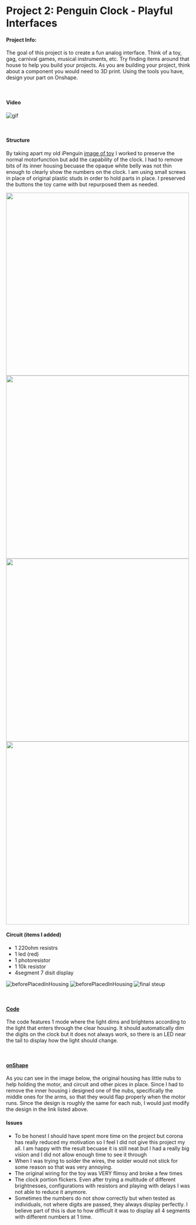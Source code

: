 # Project 2: Penguin Clock - Playful Interfaces

#### Project Info:
The goal of this project is to create a fun analog interface. Think of a toy, gag, carnival games, musical instruments, etc. Try finding items around that house to help you build your projects. As you are building your project, think about a component you would need to 3D print. Using the tools you have, design your part on Onshape.



<br>

#### Video
![gif]()

<br>

#### Structure
By taking apart my old iPenguin [image of toy](https://thumbs.worthpoint.com/zoom/images2/1/0713/05/cy-penguin-2006-hasbro-mp3-ipod_1_0501ae3b3c665a5925e35c93ff3f1eab.jpg) I worked to preserve the normal motorfunction but add the capability of the clock. I had to remove bits of its inner housing becuase the opaque white belly was not thin enough to clearly show the numbers on the clock. I am using small screws in place of original plastic studs in order to hold parts in place. I preserved the buttons the toy came with but repurposed them as needed.

<img src="./media/photo/apartTail.png" height="500">
<img src="./media/photo/apartcircuitAndMotor.png" height="500">
<img src="./media/photo/apartFeetAndFrontOfBody.png" height="500">
<img src="https://thumbs.worthpoint.com/zoom/images2/1/0713/05/cy-penguin-2006-hasbro-mp3-ipod_1_0501ae3b3c665a5925e35c93ff3f1eab.jpg" height="500">





<br>

#### Circuit (items I added)
- 1 220ohm resistrs
- 1 led (red)
- 1 photoresistor
- 1 10k resistor
- 4segment 7 disit display

![beforePlacedInHousing](media/photos/circuitBirdsEye.jpg)
![beforePlacedInHousing](media/photos/circuitSideView.jpg)
![final steup](media/photos/finalSetup.jpg)


<br>

#### [Code](code/project2/finalCode/timeSerialPDE.ino)
The code features 1 mode where the light dims and brightens according to the light that enters through the clear housing. It should automatically dim the digits on the clock but it does not always work, so there is an LED near the tail to display how the light should change.

<br>

#### [onShape](https://cad.onshape.com/documents/61008bd472f8507714109f0e/w/44c81a49c0ab38aae9e49e19/e/344895309297a4d64a855e7c)
As you can see in the image below, the original housing has little nubs to help holding the motor, and circuit and other pices in place. Since I had to remove the inner housing i designed one of the nubs, specifically the middle ones for the arms, so that they would flap properly when the motor runs. Since the design is roughly the same for each nub, I would just modify the design in the link listed above.


#### Issues
- To be honest I should have spent more time on the project but corona has really reduced my motivation so I feel I did not give this project my all. I am happy with the result becuase it is still neat but I had a really big vision and I did not allow enough time to see it through
- When I was trying to solder the wires, the solder would not stick for some reason so that was very annoying.
- The original wiring for the toy was VERY flimsy and broke a few times 
- The clock portion flickers. Even after trying a multitude of different brightnesses, configurations with resistors and playing with delays I was not able to reduce it anymore.
- Sometimes the numbers do not show correctly but when tested as individuals, not where digits are passed, they always display perfectly. I believe part of this is due to how difficult it was to display all 4 segments with different numbers at 1 time. 


